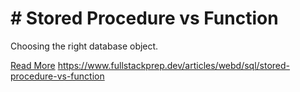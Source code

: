 # # Stored Procedure vs Function

Choosing the right database object.

[Read More](https://www.fullstackprep.dev/articles/webd/sql/stored-procedure-vs-function) https://www.fullstackprep.dev/articles/webd/sql/stored-procedure-vs-function